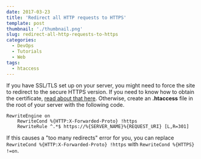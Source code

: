 ```yaml
---
date: 2017-03-23
title: 'Redirect all HTTP requests to HTTPS'
template: post
thumbnail: './thumbnail.png'
slug: redirect-all-http-requests-to-https
categories:
  - DevOps
  - Tutorials
  - Web
tags:
  - htaccess
---
```


If you have SSL/TLS set up on your server, you might need to force the site to redirect to the secure HTTPS version. If you need to know how to obtain the certificate, [read about that here](https://www.taniarascia.com/https-ssl-tls-certificate-how-to/). Otherwise, create an **.htaccess** file in the root of your server with the following code.

```apacheconf
RewriteEngine on
    RewriteCond %{HTTP:X-Forwarded-Proto} !https
    RewriteRule ^.*$ https://%{SERVER_NAME}%{REQUEST_URI} [L,R=301]
```

If this causes a "too many redirects" error for you, you can replace `RewriteCond %{HTTP:X-Forwarded-Proto} !https` with `RewriteCond %{HTTPS} !=on`.
